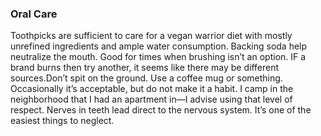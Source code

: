 ### Oral Care

Toothpicks are sufficient to care for a vegan warrior diet with mostly unrefined ingredients and 
ample water consumption.
Backing soda help neutralize the mouth. Good for times when brushing isn’t an option. IF a brand 
burns then try another, it seems like there may be different sources.Don’t spit on the ground. Use a coffee mug or something. Occasionally it’s acceptable, but do not 
make it a habit. I camp in the neighborhood that I had an apartment in—I advise using that level of 
respect.
Nerves in teeth lead direct to the nervous system. It’s one of the easiest things to neglect.
